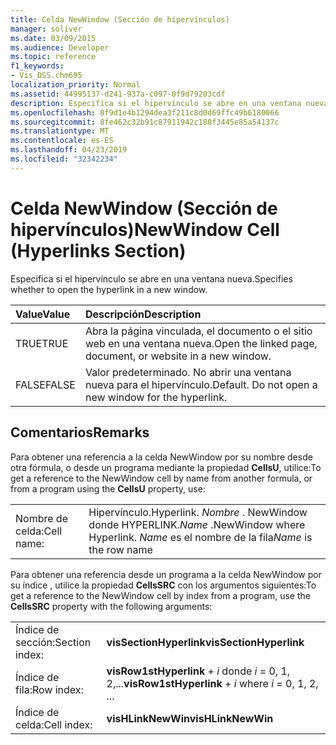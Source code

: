 ```yaml
---
title: Celda NewWindow (Sección de hipervínculos)
manager: soliver
ms.date: 03/09/2015
ms.audience: Developer
ms.topic: reference
f1_keywords:
- Vis_DSS.chm695
localization_priority: Normal
ms.assetid: 44995137-d241-937a-c097-0f9d79203cdf
description: Especifica si el hipervínculo se abre en una ventana nueva.
ms.openlocfilehash: 0f9d1e4b1294dea3f211c8d0d69ffc49b6180066
ms.sourcegitcommit: 8fe462c32b91c87911942c188f3445e85a54137c
ms.translationtype: MT
ms.contentlocale: es-ES
ms.lasthandoff: 04/23/2019
ms.locfileid: "32342234"
---
```

# <a name="newwindow-cell-hyperlinks-section"></a><span data-ttu-id="31a3d-103">Celda NewWindow (Sección de hipervínculos)</span><span class="sxs-lookup"><span data-stu-id="31a3d-103">NewWindow Cell (Hyperlinks Section)</span></span>

<span data-ttu-id="31a3d-104">Especifica si el hipervínculo se abre en una ventana nueva.</span><span class="sxs-lookup"><span data-stu-id="31a3d-104">Specifies whether to open the hyperlink in a new window.</span></span>
  
|<span data-ttu-id="31a3d-105">**Value**</span><span class="sxs-lookup"><span data-stu-id="31a3d-105">**Value**</span></span>|<span data-ttu-id="31a3d-106">**Descripción**</span><span class="sxs-lookup"><span data-stu-id="31a3d-106">**Description**</span></span>|
|:-----|:-----|
| <span data-ttu-id="31a3d-107">TRUE</span><span class="sxs-lookup"><span data-stu-id="31a3d-107">TRUE</span></span>  <br/> | <span data-ttu-id="31a3d-108">Abra la página vinculada, el documento o el sitio web en una ventana nueva.</span><span class="sxs-lookup"><span data-stu-id="31a3d-108">Open the linked page, document, or website in a new window.</span></span>  <br/> |
| <span data-ttu-id="31a3d-109">FALSE</span><span class="sxs-lookup"><span data-stu-id="31a3d-109">FALSE</span></span>  <br/> | <span data-ttu-id="31a3d-p101">Valor predeterminado. No abrir una ventana nueva para el hipervínculo.</span><span class="sxs-lookup"><span data-stu-id="31a3d-p101">Default. Do not open a new window for the hyperlink.</span></span>  <br/> |
   
## <a name="remarks"></a><span data-ttu-id="31a3d-112">Comentarios</span><span class="sxs-lookup"><span data-stu-id="31a3d-112">Remarks</span></span>

<span data-ttu-id="31a3d-113">Para obtener una referencia a la celda NewWindow por su nombre desde otra fórmula, o desde un programa mediante la propiedad **CellsU**, utilice:</span><span class="sxs-lookup"><span data-stu-id="31a3d-113">To get a reference to the NewWindow cell by name from another formula, or from a program using the **CellsU** property, use:</span></span> 
  
|||
|:-----|:-----|
| <span data-ttu-id="31a3d-114">Nombre de celda:</span><span class="sxs-lookup"><span data-stu-id="31a3d-114">Cell name:</span></span>  <br/> | <span data-ttu-id="31a3d-115">Hipervínculo.</span><span class="sxs-lookup"><span data-stu-id="31a3d-115">Hyperlink.</span></span>  <span data-ttu-id="31a3d-116">*Nombre* . NewWindow donde HYPERLINK.</span><span class="sxs-lookup"><span data-stu-id="31a3d-116">*Name*  .NewWindow            where Hyperlink.</span></span>  <span data-ttu-id="31a3d-117">*Name* es el nombre de la fila</span><span class="sxs-lookup"><span data-stu-id="31a3d-117">*Name*  is the row name</span></span>  <br/> |
   
<span data-ttu-id="31a3d-118">Para obtener una referencia desde un programa a la celda NewWindow por su índice
, utilice la propiedad **CellsSRC** con los argumentos siguientes:</span><span class="sxs-lookup"><span data-stu-id="31a3d-118">To get a reference to the NewWindow cell by index from a program, use the **CellsSRC** property with the following arguments:</span></span> 
  
|||
|:-----|:-----|
| <span data-ttu-id="31a3d-119">Índice de sección:</span><span class="sxs-lookup"><span data-stu-id="31a3d-119">Section index:</span></span>  <br/> |<span data-ttu-id="31a3d-120">**visSectionHyperlink**</span><span class="sxs-lookup"><span data-stu-id="31a3d-120">**visSectionHyperlink**</span></span> <br/> |
| <span data-ttu-id="31a3d-121">Índice de fila:</span><span class="sxs-lookup"><span data-stu-id="31a3d-121">Row index:</span></span>  <br/> |<span data-ttu-id="31a3d-122">**visRow1stHyperlink** +  *i* donde *i* = 0, 1, 2,...</span><span class="sxs-lookup"><span data-stu-id="31a3d-122">**visRow1stHyperlink** +  *i*            where  *i*  = 0, 1, 2, ...</span></span>  <br/> |
| <span data-ttu-id="31a3d-123">Índice de celda:</span><span class="sxs-lookup"><span data-stu-id="31a3d-123">Cell index:</span></span>  <br/> |<span data-ttu-id="31a3d-124">**visHLinkNewWin**</span><span class="sxs-lookup"><span data-stu-id="31a3d-124">**visHLinkNewWin**</span></span> <br/> |
   

